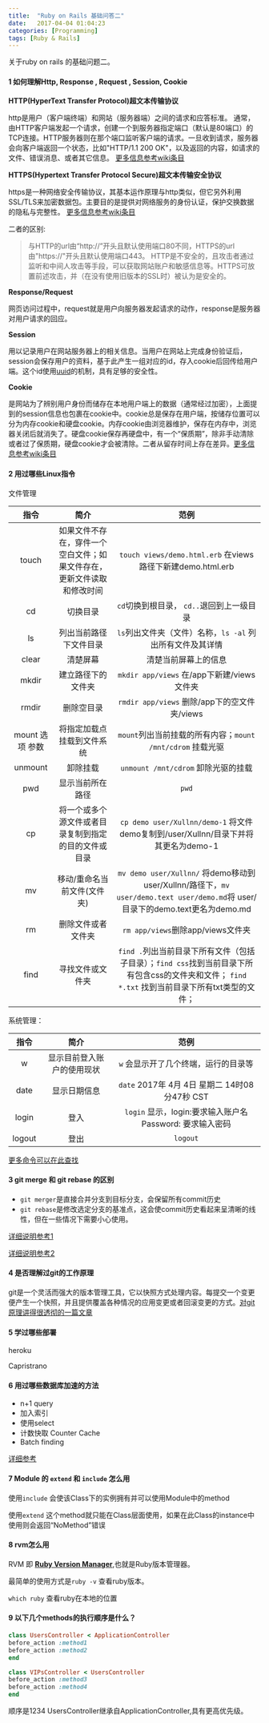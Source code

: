 ```yaml
---
title:  "Ruby on Rails 基础问答二"
date:   2017-04-04 01:04:23
categories: [Programming]
tags: [Ruby & Rails]
---
```


关于ruby on rails 的基础问题二。

#### 1 如何理解Http, Response , Request , Session, Cookie

**HTTP(HyperText Transfer Protocol)超文本传输协议**

http是用户（客户端终端）和网站（服务器端）之间的请求和应答标准。
通常，由HTTP客户端发起一个请求，创建一个到服务器指定端口（默认是80端口）的TCP连接。HTTP服务器则在那个端口监听客户端的请求。一旦收到请求，服务器会向客户端返回一个状态，比如"HTTP/1.1 200 OK"，以及返回的内容，如请求的文件、错误消息、或者其它信息。
[更多信息参考wiki条目](https://zh.wikipedia.org/wiki/超文本传输协议)

**HTTPS(Hypertext Transfer Protocol Secure)超文本传输安全协议**

https是一种网络安全传输协议，其基本运作原理与http类似，但它另外利用SSL/TLS来加密数据包。主要目的是提供对网络服务的身份认证，保护交换数据的隐私与完整性。
[更多信息参考wiki条目](https://zh.wikipedia.org/wiki/超文本传输安全协议)

二者的区别:
> 与HTTP的url由“http://”开头且默认使用端口80不同，HTTPS的url由"https://"开头且默认使用端口443。
HTTP是不安全的，且攻击者通过监听和中间人攻击等手段，可以获取网站账户和敏感信息等。HTTPS可放置前述攻击，并（在没有使用旧版本的SSL时）被认为是安全的。

**Response/Request**

网页访问过程中，request就是用户向服务器发起请求的动作，response是服务器对用户请求的回应。

**Session**

用以记录用户在网站服务器上的相关信息。当用户在网站上完成身份验证后，session会保存用户的资料，基于此产生一组对应的id，存入cookie后回传给用户端。这个id使用[uuid](https://zh.wikipedia.org/wiki/通用唯一识别码)的机制，具有足够的安全性。

**Cookie**

是网站为了辨别用户身份而储存在本地用户端上的数据（通常经过加密），上面提到的session信息也包裹在cookie中。cookie总是保存在用户端，按储存位置可以分为内存cookie和硬盘cookie。内存cookie由浏览器维护，保存在内存中，浏览器关闭后就消失了。硬盘cookie保存再硬盘中，有一个“保质期”，除非手动清除或者过了保质期，硬盘cookie才会被清除。二者从留存时间上存在差异。[更多信息参考wiki条目](https://zh.wikipedia.org/wiki/Cookie)


#### 2 用过哪些Linux指令

文件管理

| 指令       | 简介          | 范例  |
| :-------------: |:-------------:| :-----:|
|touch         |  如果文件不存在，穿件一个空白文件；如果文件存在，更新文件读取和修改时间   |  `touch views/demo.html.erb` 在views路径下新建demo.html.erb  |
|  cd       | 切换目录    |  `cd`切换到根目录， `cd..`退回到上一级目录  |
|   ls      | 列出当前路径下文件目录    | `ls`列出文件夹（文件）名称，`ls -al` 列出所有文件及其详情  |
|   clear      |  清楚屏幕   | 清楚当前屏幕上的信息   |
|   mkdir      | 建立路径下的文件夹    | `mkdir app/views` 在/app下新建/views文件夹   |
|   rmdir      |   删除空目录  |  `rmdir app/views` 删除/app下的空文件夹/views   |
|    mount 选项 参数     |   将指定加载点挂载到文件系统  | `mount`列出当前挂载的所有内容；`mount /mnt/cdrom` 挂载光驱   |
|    unmount     |   卸除挂载  | `unmount /mnt/cdrom` 卸除光驱的挂载   |
|     pwd    |  显示当前所在路径   |  `pwd`  |
|    cp     |  将一个或多个源文件或者目录复制到指定的目的文件或目录  | `cp demo user/Xullnn/demo-1` 将文件demo复制到/user/Xullnn/目录下并将其更名为demo-1 |
|    mv     |   移动/重命名当前文件(文件夹)  |`mv demo user/Xullnn/` 将demo移动到user/Xullnn/路径下，`mv user/demo.text user/demo.md`将 user/目录下的demo.text更名为demo.md    |
|   rm      |  删除文件或者文件夹   |  `rm app/views`删除app/views文件夹  |
|    find     | 寻找文件或文件夹    | `find .`列出当前目录下所有文件（包括子目录）；`find css`找到当前目录下所有包含css的文件夹和文件； `find *.txt` 找到当前目录下所有txt类型的文件； |


系统管理：

| 指令       | 简介          | 范例  |
| :-------------: |:-------------:| :-----:|
|    w    |   显示目前登入账户的使用现状  | `w` 会显示开了几个终端，运行的目录等   |
|    date     |  显示日期信息   |  `date` 2017年 4月 4日 星期二 14时08分47秒 CST  |
|    login     |   登入  | `login` 显示，login:要求输入账户名 Password: 要求输入密码 |
|    logout     |   登出 | `logout` |

[更多命令可以在此查找](/http://man.linuxde.net)

#### 3 git merge 和 git rebase 的区别

* `git merger`是直接合并分支到目标分支，会保留所有commit历史
* `git rebase`是修改选定分支的基准点，这会使commit历史看起来呈清晰的线性，但在一些情况下需要小心使用。

[详细说明参考1](/https://git-scm.com/book/zh/v1/Git-分支-分支的衍合)

[详细说明参考2](/https://www.ibm.com/developerworks/cn/devops/d-learn-workings-git/#authorN10024)

#### 4 是否理解过git的工作原理

git是一个灵活而强大的版本管理工具，它以快照方式处理内容。每提交一个变更便产生一个快照，并且提供覆盖各种情况的应用变更或者回滚变更的方式。[对git原理讲得很透彻的一篇文章](/https://www.ibm.com/developerworks/cn/devops/d-learn-workings-git/#authorN10024)


#### 5 学过哪些部署

heroku

Capristrano


#### 6 用过哪些数据库加速的方法

* n+1 query
* 加入索引
* 使用select
* 计数快取 Counter Cache
* Batch finding

[详细参考](/https://ihower.tw/rails/performance.html)


#### 7 Module 的 `extend` 和 `include` 怎么用

使用`include` 会使该Class下的实例拥有并可以使用Module中的method

使用`extend` 这个method就只能在Class层面使用，如果在此Class的instance中使用则会返回“NoMethod”错误


#### 8 rvm怎么用

RVM 即 **[Ruby Version Manager](/https://rvm.io)**,也就是Ruby版本管理器。

最简单的使用方式是`ruby -v` 查看ruby版本。

`which ruby` 查看ruby在本地的位置

#### 9 以下几个methods的执行顺序是什么？

```ruby
class UsersController < ApplicationController
before_action :method1
before_action :method2
end
```

```ruby
class VIPsController < UsersController
before_action :method3
before_action :method4
end
```

顺序是1234 UsersController继承自ApplicationController,具有更高优先级。
